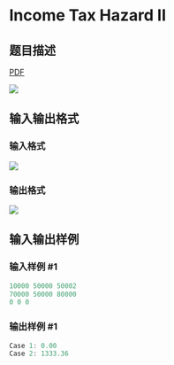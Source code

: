 # Income Tax Hazard II

## 题目描述

[problemUrl]: https://uva.onlinejudge.org/index.php?option=com_onlinejudge&Itemid=8&category=78&page=show_problem&problem=2714

[PDF](https://uva.onlinejudge.org/external/116/p11667.pdf)

![](https://cdn.luogu.com.cn/upload/vjudge_pic/UVA11667/c311a6c6f17ca8116a1adc9dfc4bf4554f34c066.png)

## 输入输出格式

### 输入格式

![](https://cdn.luogu.com.cn/upload/vjudge_pic/UVA11667/2a2ff616cbd29dae4d5e953fcec6c829063eb7af.png)

### 输出格式

![](https://cdn.luogu.com.cn/upload/vjudge_pic/UVA11667/cd94d82134828ab3e81561737ba37cd7c66de933.png)

## 输入输出样例

### 输入样例 #1

```cpp
10000 50000 50002
70000 50000 80000
0 0 0
```


### 输出样例 #1

```cpp
Case 1: 0.00
Case 2: 1333.36
```


